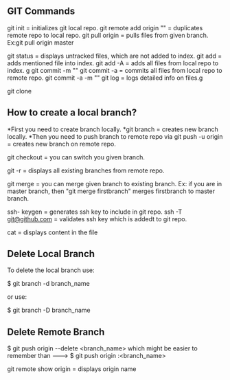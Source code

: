 GIT Commands
-------------


git init = initializes git local repo.
git remote add origin "<cloning path from git hub repo>" = duplicates remote repo to local repo.
git pull origin <branch name> = pulls files from given branch.
Ex:git pull origin master

git status = displays untracked files, which are not added to index.
git add <file name with extension> = adds mentioned file into index.
git add -A = adds all files from local repo to index. g
git commit -m "<description>"
git commit -a = commits all files from local repo to remote repo.
git commit -a -m "<description>" 
git log = logs detailed info on files.g

git clone <git repo url>

## How to create a local branch?
*First you need to create branch locally.
*git branch <branch name>= creates new branch locally.
*Then you need to push branch to remote repo via git push -u origin <branch name> = creates new branch on remote repo.





git checkout <branch name> = you can switch you given branch.

git -r = displays all existing branches from remote repo.

git merge <branch name> = you can merge given branch to existing branch.
Ex: if you are in master branch, then "git merge firstbranch" merges firstbranch to master branch.

ssh- keygen = generates ssh key to include in git repo.
ssh -T git@github.com = validates ssh key which is addedt to git repo.

cat <file name> = displays content in the file


Delete Local Branch
--------------------------
To delete the local branch use:

$ git branch -d branch_name

or use:

$ git branch -D branch_name

Delete Remote Branch
-----------------------

$ git push origin --delete <branch_name> which might be easier to remember than ---> $ git push origin :<branch_name>


git remote show origin = displays origin name



